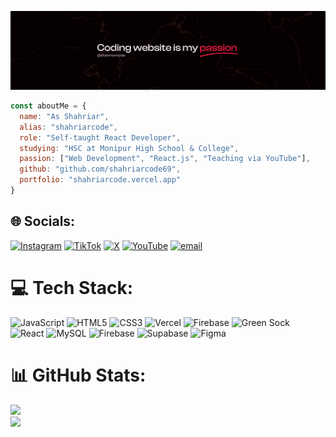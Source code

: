 <!-- Banner -->
<p align="center">
  <img src="/assets/hellobanner.png" alt="banner" />
</p>

<!-- About Me -->
```js
const aboutMe = {
  name: "As Shahriar",
  alias: "shahriarcode",
  role: "Self-taught React Developer",
  studying: "HSC at Monipur High School & College",
  passion: ["Web Development", "React.js", "Teaching via YouTube"],
  github: "github.com/shahriarcode69",
  portfolio: "shahriarcode.vercel.app"
}
```
## 🌐 Socials:
[![Instagram](https://img.shields.io/badge/Instagram-gray.svg?logo=Instagram&logoColor=white)](https://instagram.com/shahriarcode) [![TikTok](https://img.shields.io/badge/TikTok-gray.svg?logo=TikTok&logoColor=white)](https://tiktok.com/@shahriarcode) [![X](https://img.shields.io/badge/X-gray.svg?logo=X&logoColor=white)](https://x.com/shahriarcode) [![YouTube](https://img.shields.io/badge/YouTube-gray.svg?logo=YouTube&logoColor=white)](https://youtube.com/@shahriarcode) [![email](https://img.shields.io/badge/Email-gray?logo=gmail&logoColor=white)](mailto:shahriarcode69@gmail.com) 

# 💻 Tech Stack:
![JavaScript](https://img.shields.io/badge/javascript-gray.svg?style=flat&logo=javascript&logoColor=white) ![HTML5](https://img.shields.io/badge/html5-gray.svg?style=flat&logo=html5&logoColor=white) ![CSS3](https://img.shields.io/badge/css3-gray.svg?style=flat&logo=css3&logoColor=white) ![Vercel](https://img.shields.io/badge/vercel-gray.svg?style=flat&logo=vercel&logoColor=white) ![Firebase](https://img.shields.io/badge/firebase-gray.svg?style=flat&logo=firebase) ![Green Sock](https://img.shields.io/badge/green%20sock-gray?style=flat&logo=greensock&logoColor=white) ![React](https://img.shields.io/badge/react-gray.svg?style=flat&logo=react&logoColor=white) ![MySQL](https://img.shields.io/badge/mysql-gray.svg?style=flat&logo=mysql&logoColor=white) ![Firebase](https://img.shields.io/badge/firebase-gray?style=flat&logo=firebase&logoColor=white) ![Supabase](https://img.shields.io/badge/Supabase-gray?style=flat&logo=supabase&logoColor=white) ![Figma](https://img.shields.io/badge/figma-gray.svg?style=flat&logo=figma&logoColor=white)
# 📊 GitHub Stats:
![](https://github-readme-stats.vercel.app/api?username=shahriarcode69&theme=graywhite&hide_border=true&include_all_commits=true&count_private=true)<br/>
![](https://nirzak-streak-stats.vercel.app/?user=shahriarcode69&theme=graywhite&hide_border=true)
